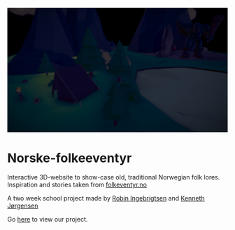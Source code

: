 ![alt text](https://raw.githubusercontent.com/kennsj/Norske-folkeeventyr/master/img/eventyr-bg.jpg)

# Norske-folkeeventyr
Interactive 3D-website to show-case old, traditional Norwegian folk lores. Inspiration and stories taken from [folkeventyr.no](http://folkeeventyr.no)

A two week school project made by [Robin Ingebrigtsen](https://github.com/remix187) and [Kenneth Jørgensen](https://github.com/kennsj)

Go [here](https://kennsj.github.io/Norske-folkeeventyr/) to view our project.
